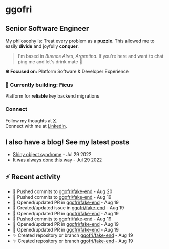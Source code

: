 # ggofri

## Senior Software Engineer

My philosophy is: Treat every problem as a **puzzle**. This allowed me to easily **divide** and joyfully **conquer**.

> I'm based in _Buenos Aires, Argentina_. If you're here and want to chat ping me and let's drink mate 🧉

**⚙️ Focused on:** Platform Software & Developer Experience

### 🧱 Currently building: Ficus

Platform for **reliable** key backend migrations

### Connect

Follow my thoughts at [X](https://x.com/ggofri).  
Connect with me at [LinkedIn](https://linkedin.com/in/ggofri).

## I also have a blog! See my latest posts
<!--START_SECTION:blog_posts-->
- [Shiny object syndrome](https://ggofri.vercel.app/blog/shiny-object) - Jul 29 2022
- [It was always done this way](https://ggofri.vercel.app/blog/always-done-this-way) - Jul 29 2022
<!--END_SECTION:blog_posts-->

## :zap: Recent activity
<!--START_SECTION:activity-->
- 🚀 Pushed commits to [ggofri/fake-end](https://github.com/ggofri/fake-end) - Aug 20
- 🚀 Pushed commits to [ggofri/fake-end](https://github.com/ggofri/fake-end) - Aug 19
- 🔄 Opened/updated PR in [ggofri/fake-end](https://github.com/ggofri/fake-end) - Aug 19
- 🐛 Created/updated issue in [ggofri/fake-end](https://github.com/ggofri/fake-end) - Aug 19
- 🔄 Opened/updated PR in [ggofri/fake-end](https://github.com/ggofri/fake-end) - Aug 19
- 🚀 Pushed commits to [ggofri/fake-end](https://github.com/ggofri/fake-end) - Aug 19
- 🔄 Opened/updated PR in [ggofri/fake-end](https://github.com/ggofri/fake-end) - Aug 19
- 🔄 Opened/updated PR in [ggofri/fake-end](https://github.com/ggofri/fake-end) - Aug 19
- ✨ Created repository or branch [ggofri/fake-end](https://github.com/ggofri/fake-end) - Aug 19
- ✨ Created repository or branch [ggofri/fake-end](https://github.com/ggofri/fake-end) - Aug 19
<!--END_SECTION:activity-->
